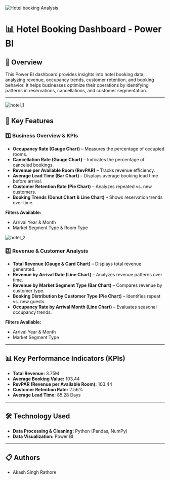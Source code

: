 ![Hotel booking Analysis](https://github.com/user-attachments/assets/43c38230-b973-4974-97c0-3c54e3aea9f7)

# 📊 Hotel Booking Dashboard - Power BI  

## 🏨 Overview  
This Power BI dashboard provides insights into hotel booking data, analyzing revenue, occupancy trends, customer retention, and booking behavior. It helps businesses optimize their operations by identifying patterns in reservations, cancellations, and customer segmentation. 

---
![hotel_1](https://github.com/user-attachments/assets/95eb5372-977b-4c17-be18-b282c812f48e)

## 📌 Key Features  
### **1️⃣ Business Overview & KPIs**  
- **Occupancy Rate (Gauge Chart)** – Measures the percentage of occupied rooms.  
- **Cancellation Rate (Gauge Chart)** – Indicates the percentage of canceled bookings.  
- **Revenue per Available Room (RevPAR)** – Tracks revenue efficiency.  
- **Average Lead Time (Bar Chart)** – Displays average booking lead time before arrival.  
- **Customer Retention Rate (Pie Chart)** – Analyzes repeated vs. new customers.  
- **Booking Trends (Donut Chart & Line Chart)** – Shows reservation trends over time.  

**Filters Available:**  
- Arrival Year & Month  
- Market Segment Type & Room Type



![hotel_2](https://github.com/user-attachments/assets/e7987fe0-6187-4fe0-a2e4-5cd958c1d4fe)

### **2️⃣ Revenue & Customer Analysis**  
- **Total Revenue (Gauge & Card Chart)** – Displays total revenue generated.  
- **Revenue by Arrival Date (Line Chart)** – Analyzes revenue patterns over time.  
- **Revenue by Market Segment Type (Bar Chart)** – Compares revenue by customer type.  
- **Booking Distribution by Customer Type (Pie Chart)** – Identifies repeat vs. new guests.  
- **Occupancy Rate by Arrival Month (Line Chart)** – Evaluates seasonal occupancy trends.  

**Filters Available:**  
- Arrival Year & Month  
- Market Segment Type  


---

## 📊 Key Performance Indicators (KPIs)  
- **Total Revenue:** 3.75M  
- **Average Booking Value:** 103.44  
- **RevPAR (Revenue per Available Room):** 103.44  
- **Customer Retention Rate:** 2.56%  
- **Average Lead Time:** 85.28 Days  

---

## 🛠 Technology Used 

- **Data Processing & Cleaning:** Python (Pandas, NumPy)  
- **Data Visualization:** Power BI  

---

## 📋 Authors  
- Akash Singh Rathore  

